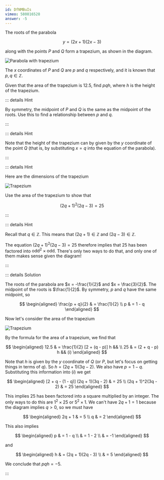 ```yaml
---
id: DfNMBuIs
vimeo: 580816528
answer: -5
---
```


The roots of the parabola

$$
y = (2x+1)(2x-3)
$$

along with the points $P$ and $Q$ form a trapezium, as shown in the diagram.

![Parabola with trapezium](/img/learn/quad-5.svg)

The $x$ coordinates of $P$ and $Q$ are $p$ and $q$ respectively, and it is known
that $p,q \in \mathbb{Z}$.

Given that the area of the trapezium is $12.5,$ find $pqh$, where $h$ is the
height of the trapezium.

<AnswerInput :answer="$frontmatter.answer" />

::: details Hint

By symmetry, the midpoint of $P$ and $Q$ is the same as the midpoint of the
roots. Use this to find a relationship between $p$ and $q$.

:::

::: details Hint

Note that the height of the trapezium can by given by the $y$ coordinate of the
point $Q$ (that is, by substituting $x=q$ into the equation of the parabola).

:::

::: details Hint

Here are the dimensions of the trapezium

![Trapezium](/img/learn/quad-5-1.svg)

Use the area of the trapezium to show that

$$
(2q + 1)^2(2q - 3) = 25
$$

:::

::: details Hint

Recall that $q \in \mathbb{Z}$. This means that $(2q+1) \in \mathbb{Z}$ and
$(2q - 3) \in \mathbb{Z}$.

The equation $(2q + 1)^2(2q - 3) = 25$ therefore implies that $25$ has been
factored into $\text{odd}^2 \times \text{odd}$. There's only two ways to do
that, and only one of them makes sense given the diagram!

:::

::: details Solution

The roots of the parabola are $x = -\frac{1}{2}$ and $x = \frac{3}{2}$. The
midpoint of the roots is $\frac{1}{2}$. By symmetry, $p$ and $q$ have the same
midpoint, so

$$
\begin{aligned}
\frac{p + q}{2} & = \frac{1}{2} \\
p & = 1 - q
\end{aligned}
$$

Now let's consider the area of the trapezium

![Trapezium](/img/learn/quad-5-1.svg)

By the formula for the area of a trapezium, we find that

$$
\begin{aligned}
12.5 & = \frac{1}{2} [2 + (q - p)] h && \\
25 & = (2 + q - p) h && (i)
\end{aligned}
$$

Note that $h$ is given by the $y$ coordinate of $Q$ (or $P$, but let's focus on
getting things in terms of $q$). So $h = (2q + 1)(3q - 2)$. We also have
$p = 1 - q$. Substituting this information into $(i)$ we get

$$
\begin{aligned}
[2 + q - (1 - q)] (2q + 1)(3q - 2) & = 25 \\
(2q + 1)^2(3q - 2) & = 25
\end{aligned}
$$

This implies $25$ has been factored into a square multiplied by an integer. The
only ways to do this are $1^2 \times 25$ or $5^2 \times 1$. We can't have
$2q + 1 = 1$ because the diagram implies $q > 0$, so we must have

$$
\begin{aligned}
2q + 1 & = 5 \\
q & = 2
\end{aligned}
$$

This also implies

$$
\begin{aligned}
p & = 1 - q \\
& = 1 - 2 \\
& = -1
\end{aligned}
$$

and

$$
\begin{aligned}
h & = (2q + 1)(2q - 3) \\
& = 5
\end{aligned}
$$

We conclude that $pqh = -5$.

:::
